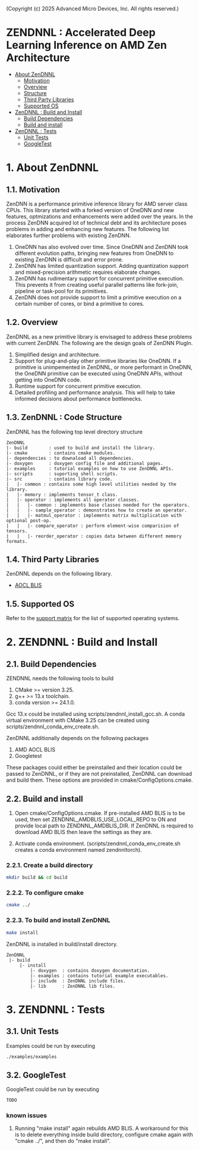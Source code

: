 
(Copyright (c) 2025 Advanced Micro Devices, Inc. All rights reserved.)

# ZENDNNL : Accelerated Deep Learning Inference on AMD Zen Architecture

<!-- toc -->
- [About ZenDNNL](#1-about-zendnnl)
  - [Motivation](#11-motivation)
  - [Overview](#12-overview)
  - [Structure](#13-structure)
  - [Third Party Libraries](#14-third-party-libraries)
  - [Supported OS](#15-supported-os)
- [ZenDNNL : Build and Install](#2-zendnnl-build-and-install)
  - [Build Dependencies](#21-build-dependencies)
  - [Build and install](#22-build-and-install)
- [ZenDNNL : Tests](#3-zendnnl-tests)
  - [Unit Tests](#31-unit-tests)
  - [GoogleTest](#32-googletest)
<!-- tocstop -->

# 1. About ZenDNNL

## 1.1. Motivation

ZenDNN is a performance primitive inference library for AMD server class CPUs. This library started with a forked version of OneDNN and new features, optmizations and enhancements were added over the years. In the process ZenDNN acquired lot of technical debt and its architecture poses problems in adding and enhancing new features. The following list elaborates further problems with existing ZenDNN.

1. OneDNN has also evolved over time. Since OneDNN and ZenDNN took different evolution paths, bringing new features from OneDNN to existing ZenDNN is difficult and error prone.
2. ZenDNN has limited quantization support. Adding quantization support and mixed-precision arithmetic requires elaborate changes.
3. ZenDNN has rudimentary support for concurrent primitive execution. This prevents it from creating useful parallel patterns like fork-join, pipeline or task-pool for its primitives.
4. ZenDNN does not provide support to limit a primitive execution on a certain number of cores, or bind a primitive to cores.

## 1.2. Overview

ZenDNNL as a new primitive library is envisaged to address these problems with current ZenDNN. The following are the design goals of ZenDNN PlugIn.

1. Simplified design and architecture.
2. Support for plug-and-play other primitive libraries like OneDNN. If a primitive is unimpemented in ZenDNNL, or more performant in OneDNN, the OneDNN primitive can be executed using OneDNN APIs, without getting into OneDNN code.
3. Runtime support for concurrent primitive execution.
4. Detailed profiling and performance analysis. This will help to take informed decisions about performance bottlenecks.

## 1.3. ZenDNNL : Code Structure

ZenDNNL has the following top level directory structure

```
ZenDNNL
|- build        : used to build and install the library.
|- cmake        : contains cmake modules.
|- dependencies : to downaload all dependencies.
|- doxygen      : doxygen config file and additional pages.
|- examples     : tutorial examples on how to use ZenDNNL APIs.
|- scripts      : suporting shell scripts.
|- src          : contains library code.
|   |- common : contains some high level utilities needed by the library.
|   |- memory : implements tensor_t class.
|   |- operator : implements all operator classes.
|   |   |- common : implements base classes needed for the operators.
|   |   |- sample_operator : demonstrates how to create an operator.
|   |   |- matmul_operator : implements matrix multiplication with optional post-op.
|   |   |- compare_operator : perform element-wise comparision of tensors.
|   |   |- reorder_operator : copies data between different memory formats.
```
## 1.4. Third Party Libraries

ZenDNNL depends on the following library.
 * [AOCL BLIS](https://github.com/amd/blis)

## 1.5. Supported OS

Refer to the [support matrix](https://www.amd.com/en/developer/zendnn.html#getting-started) for the list of supported operating systems.

# 2. ZENDNNL : Build and Install

## 2.1. Build Dependencies

ZENDNNL needs the following tools to build
1. CMake >= version 3.25.
2. g++ >= 13.x toolchain.
3. conda version >= 24.1.0.

Gcc 13.x could be installed using scripts/zendnnl_install_gcc.sh. A conda virtual environment with CMake 3.25 can be created using scripts/zendnnl_conda_env_create.sh.

ZenDNNL additionally depends on the following packages
1. AMD AOCL BLIS
2. Googletest

These packages could either be preinstalled and their location could be passed to ZenDNNL, or
if they are not preinstalled, ZenDNNL can download and build them. These options are provided
in cmake/ConfigOptions.cmake.

## 2.2. Build and install

1. Open cmake/ConfigOptions.cmake. If pre-installed AMD BLIS is to be used, then set
   ZENDNNL_AMDBLIS_USE_LOCAL_REPO to ON and provide local path to ZENDNNL_AMDBLIS_DIR. If
   ZenDNNL is required to download AMD BLIS then leave the settings as they are.

2. Activate conda environment. (scripts/zendnnl_conda_env_create.sh creates a conda
   environment named zendnnltorch).

### 2.2.1. Create a build directory 
```bash
mkdir build && cd build
```
### 2.2.2. To configure cmake
```bash
cmake ../
```
### 2.2.3. To build and install ZenDNNL
```bash
make install
```

ZenDNNL is installed in build/install directory.
```
ZenDNNL
 |- build
     |- install
         |- doxygen  : contains doxygen documentation.
         |- examples : contains tutorial example executables.
         |- include  : ZenDNNL include files.
         |- lib      : ZenDNNL lib files.
```
# 3. ZENDNNL : Tests

## 3.1. Unit Tests

Examples could be run by executing
```bash
./examples/examples
```

## 3.2. GoogleTest

GoogleTest could be run by executing
```bash
TODO
```

### known issues

1. Running "make install" again rebuilds AMD BLIS. A workaround for this is to
   delete everything inside build directory, configure cmake again with "cmake ../",
   and then do "make install".